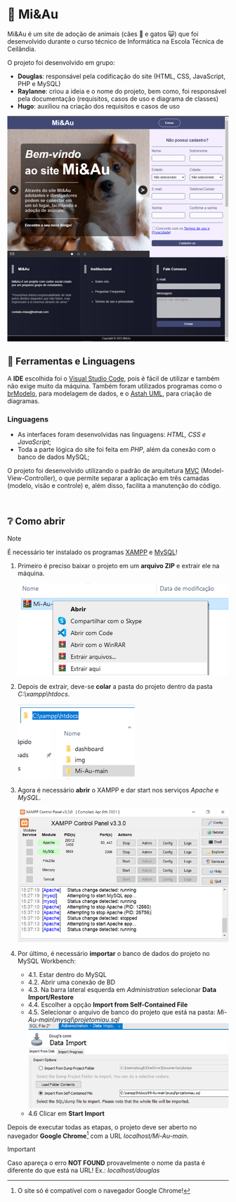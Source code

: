 # 🐾 Mi&Au
Mi&Au é um site de adoção de animais (cães 🐶 e  gatos 😺) que foi desenvolvido durante o curso técnico de Informática na Escola Técnica de Ceilândia.

O projeto foi desenvolvido em grupo:
- **Douglas**: responsável pela codificação do site (HTML, CSS, JavaScript, PHP e MySQL)
- **Raylanne**: criou a ideia e o nome do projeto, bem como, foi responsável pela documentação (requisitos, casos de uso e diagrama de classes)
- **Hugo**: auxiliou na criação dos requisitos e casos de uso

<img width="650" src="https://raw.githubusercontent.com/douglaslima-pro/Mi-Au/main/documentacao/Prints/home_page_desktop.png">

<br>

## 🔧 Ferramentas e Linguagens
A **IDE** escolhida foi o [Visual Studio Code](https://code.visualstudio.com/), pois é fácil de utilizar e também não exige muito da máquina. Também foram utilizados programas como o [brModelo](https://sourceforge.net/projects/brmodelo/), para modelagem de dados, e o 
[Astah UML](https://astah.net/downloads/), para criação de diagramas.

### Linguagens
- As interfaces foram desenvolvidas nas linguagens: *HTML, CSS e JavaScript*;
- Toda a parte lógica do site foi feita em *PHP*, além da conexão com o banco de dados MySQL;

O projeto foi desenvolvido utilizando o padrão de arquitetura [MVC](https://www.devmedia.com.br/introducao-ao-padrao-mvc/29308) (Model-View-Controller), o que permite separar a aplicação em três camadas (modelo, visão e controle) e, além disso, facilita a manutenção do código.

<br>

## ❔ Como abrir
> [!NOTE]
> É necessário ter instalado os programas [XAMPP](https://www.apachefriends.org/pt_br/index.html) e [MySQL](https://dev.mysql.com/downloads/workbench/)!

1. Primeiro é preciso baixar o projeto em um **arquivo ZIP** e extrair ele na máquina.

    ![Alt text](images/readme_comoabrir/img-1.png)

2. Depois de extrair, deve-se **colar** a pasta do projeto dentro da pasta *C:\xampp\htdocs*.

    ![Alt text](images/readme_comoabrir/img-2.png)

3. Agora é necessário **abrir** o XAMPP e dar start nos serviços *Apache* e *MySQL*.

    ![Alt text](images/readme_comoabrir/img-3.png)

4. Por último, é necessário **importar** o banco de dados do projeto no MySQL Workbench:
    - 4.1. Estar dentro do MySQL
    - 4.2. Abrir uma conexão de BD
    - 4.3. Na barra lateral esquerda em *Administration* selecionar **Data Import/Restore**
    - 4.4. Escolher a opção **Import from Self-Contained File**
    - 4.5. Selecionar o arquivo de banco do projeto que está na pasta: *Mi-Au-main\mysql\projetomiau.sql*
        ![Alt text](images/readme_comoabrir/img-4.png)
    - 4.6 Clicar em **Start Import**

Depois de executar todas as etapas, o projeto deve ser aberto no navegador **Google Chrome**[^1] com a URL *localhost/Mi-Au-main*.

> [!IMPORTANT]
> Caso apareça o erro **NOT FOUND** provavelmente o nome da pasta é diferente do que está na URL! Ex.: *localhost/douglas*

[^1]: O site só é compatível com o navegador Google Chrome!
